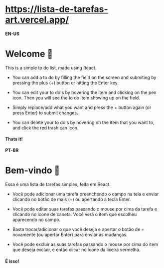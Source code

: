 # https://lista-de-tarefas-art.vercel.app/

**EN-US**

# Welcome 👋

This is a simple to do list, made using React.

- You can add a to do by filling the field on the screen and submiting by pressing the plus (+) button or hitting the Enter key.

- You can edit your to do's by hovering the item and clicking on the pen icon. Then you will see the to do item showing up on the field.

- Simply replace/add what you want and press the + button again (or press Enter) to submit changes.

- You can delete your to do's by hovering on the item that you want to, and click the red trash can icon.

#### Thats it!

**PT-BR**

# Bem-vindo 👋

Essa é uma lista de tarefas simples, feita em React.

- Você pode adicionar uma tarefa preenchendo o campo na tela e enviar clicando no botão de mais (+) ou apertando a tecla Enter.

- Você pode editar suas tarefas passando o mouse por cima da tarefa e clicando no ícone de caneta. Você verá o item que escolheu aparecendo no campo.

- Basta trocar/adicionar o que você deseja e apertar o botão de + novamente (ou apertar Enter) para enviar as mudanças.

- Você pode excluir as suas tarefas passando o mouse por cima do item que deseja excluir, e então clicar no ícone da lixeira vermelha.

#### É isso!
